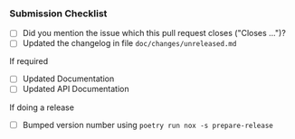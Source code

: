 ### Submission Checklist

* [ ] Did you mention the issue which this pull request closes ("Closes ...")?
* [ ] Updated the changelog in file `doc/changes/unreleased.md`

If required
* [ ] Updated Documentation
* [ ] Updated API Documentation

If doing a release
* [ ] Bumped version number using `poetry run nox -s prepare-release`
